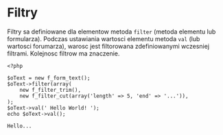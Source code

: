 # Filtry

Filtry sa definiowane dla elementow metoda `filter` (metoda elementu lub formularza).
Podczas ustawiania wartosci elementu metoda `val` (lub wartosci forumarza), 
warosc jest filtorowana zdefiniowanymi wczesniej filtrami. Kolejnosc filtrow ma znaczenie. 

```
<?php

$oText = new f_form_text();
$oText->filter(array(
    new f_filter_trim(),
    new f_filter_cut(array('length' => 5, 'end' => '...')),
);
$oText->val(' Hello World! ');
echo $oText->val();
```
`Hello...`

